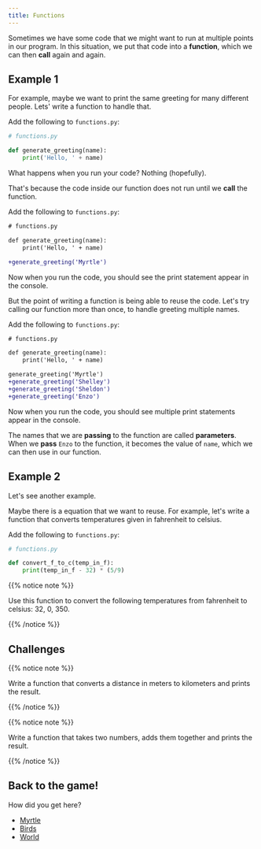 ```yaml
---
title: Functions
---
```


Sometimes we have some code that we might want to run at multiple points in our program.
In this situation, we put that code into a **function**, which we can then **call** again and again.

## Example 1

For example, maybe we want to print the same greeting for many different people.
Lets' write a function to handle that.

Add the following to `functions.py`:

```python
# functions.py

def generate_greeting(name):
    print('Hello, ' + name)
```

What happens when you run your code?
Nothing (hopefully).

That's because the code inside our function does not run until we **call** the function.

Add the following to `functions.py`:

```diff
# functions.py

def generate_greeting(name):
    print('Hello, ' + name)

+generate_greeting('Myrtle')
```

Now when you run the code, you should see the print statement appear in the console.

But the point of writing a function is being able to reuse the code.
Let's try calling our function more than once, to handle greeting multiple names.

Add the following to `functions.py`:

```diff
# functions.py

def generate_greeting(name):
    print('Hello, ' + name)

generate_greeting('Myrtle')
+generate_greeting('Shelley')
+generate_greeting('Sheldon')
+generate_greeting('Enzo')
```

Now when you run the code, you should see multiple print statements appear in the console.

The names that we are **passing** to the function are called **parameters**.
When we **pass** `Enzo` to the function, it becomes the value of `name`, which we can then use in our function.

## Example 2

Let's see another example.

Maybe there is a equation that we want to reuse.
For example, let's write a function that converts temperatures given in fahrenheit to celsius.

Add the following to `functions.py`:

```python
# functions.py

def convert_f_to_c(temp_in_f):
    print(temp_in_f - 32) * (5/9)
```

{{% notice note %}}

Use this function to convert the following temperatures from fahrenheit to celsius: 32, 0, 350.

{{% /notice %}}

## Challenges

{{% notice note %}}

Write a function that converts a distance in meters to kilometers and prints the result.

{{% /notice %}}

{{% notice note %}}

Write a function that takes two numbers, adds them together and prints the result.

{{% /notice %}}

## Back to the game!

How did you get here?

-   [Myrtle](../../myrtle/3_myrtle_spins)
-   [Birds](../../birds/2_checkpoint_a)
-   [World](../../world/3_creating_obstacles_but_better)
